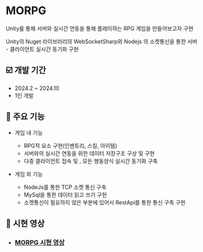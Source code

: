 # MORPG

Unity를 통해 서버와 실시간 연동을 통해 플레이하는 RPG 게임을 만들어보고자 구현 

Unity의 Nuget 라이브러리의 WebSocketSharp와 Nodejs 의 소켓통신을 통한 서버 - 클라이언트 실시간 동기화 구현

## ☑️ 개발 기간
 - 2024.2 ~ 2024.10
 - 1인 개발

## 📌 주요 기능
 * 게임 내 기능
    
    * RPG적 요소 구현(인벤토리, 스킬, 아이템)
    * 서버와의 실시간 연동을 위한 데이터 저장구조 구상 및 구현
    * 다중 클라이언트 접속 및 , 모든 행동양식 실시간 동기화 구축

 * 게임 외 기능
  
    * NodeJs를 통한 TCP 소켓 통신 구축 
    * MySql을 통한 데이터 읽고 쓰기 구현
    * 소켓통신이 필요하지 않은 부분에 있어서 RestApi를 통한 통신 구축 구현

## 🎥 시현 영상
 *  ### [MORPG 시현 영상](https://www.youtube.com/watch?v=YyAU8SV8ZWE)
